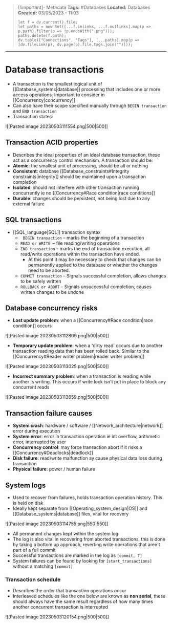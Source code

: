 > [!important]- Metadata
> **Tags:** #Databases 
> **Located:** Databases
> **Created:** 03/05/2023 - 11:03
> ```dataviewjs
> let f = dv.current().file;
> let paths = new Set([...f.inlinks, ...f.outlinks].map(p => p.path).filter(p => !p.endsWith(".png")));
> paths.delete(f.path);
> dv.table(["Connections", "Tags"], [...paths].map(p => [dv.fileLink(p), dv.page(p).file.tags.join("")]));
> ```

___
# Database transactions
- A transaction is the smallest logical unit of [[Database_systems|database]] processing that includes one or more access operations. Important to consider in [[Concurrency|concurrency]]
- Can also have their scope specified manually through `BEGIN transaction` and `END transaction  `
- Transaction states: 

![[Pasted image 20230503111554.png|500|500]]

## Transaction ACID properties
- Describes the ideal properties of an ideal database transaction, these act as a concurrency control mechanism. A transaction should be:
- **Atomic**: the smallest unit of processing, should be all or nothing  
- **Consistent**: database [[Database_constraints#Integrity constraints|integrity]] should be maintained upon a transaction completion 
- **Isolated**: should not interfere with other transaction running concurrently ie no [[Concurrency#Race condition|race conditions]]
- **Durable**: changes should be persistent, not being lost due to any external failure
## SQL transactions
- [[SQL_language|SQL]] transaction syntax 
	-  ` BEGIN transaction` – marks the beginning of a transaction
	- `READ or WRITE `– file reading/writing operations
	 - `END transaction` – marks the end of transaction execution, all read/write operations within the transaction have ended. 
		-  At this point it may be necessary to check that changes can be permanently applied to the database or whether the changes need to be aborted.
	- `COMMIT transaction` – Signals successful completion, allows changes to be safely written 
	- `ROLLBACK or ABORT` – Signals unsuccessful completion, causes written changes to be undone

## Database concurrency risks
- **Lost update problem**: when a [[Concurrency#Race condition|race condition]] occurs

![[Pasted image 20230503112809.png|500|500]]
-  **Temporary update problem**: when a 'dirty read' occurs due to another transaction reading data that has been rolled back. Similar to the [[Concurrency#Reader writer problem|reader writer problem]]

![[Pasted image 20230503113025.png|500|500]]

- **Incorrect summary problem**: when a transaction is reading while another is writing. This occurs if write lock isn't put in place to block any concurrent reads

![[Pasted image 20230503113659.png|500|500]]

## Transaction failure causes
- **System crash**: hardware / software / [[Network_architecture|network]] error during execution 
- **System error**: error in transaction operation ie int overflow, arithmetic error, interrupted by user
- **Concurrency control**: may force transaction abort if it risks a [[Concurrency#Deadlocks|deadlock]]
- **Disk failure**: read/write malfunction ay cause physical data loss during transaction
- **Physical failure**: power / human failure

## System logs
- Used to recover from failures, holds transaction operation history. This is held on disk
- Ideally kept separate from [[Operating_system_design|OS]] and [[Database_systems|database]] files, vital for recovery

![[Pasted image 20230503114755.png|550|550]]
- All permanent changes kept within the system log
- The log is also vital in recovering from aborted transactions, this is done by taking a bottom up approach, reverting write operations that aren't part of a full commit
- Successful transactions are marked in the log as `[commit, T]`
- System failures can be found by looking for `[start_transactions]` without a matching `[commit]`

### Transaction schedule 
- Describes the order that transaction operations occur
- Interleaved schedules like the one below are known as **non serial**, these should always have the same result regardless of how many times another concurrent transaction is interrupted

![[Pasted image 20230503120154.png|500|500]]